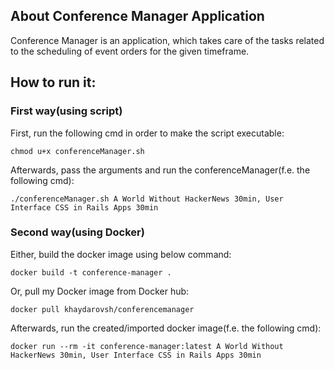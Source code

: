 ## About Conference Manager Application

Conference Manager is an application, which takes care of the tasks related to the scheduling of event orders for the given timeframe.

## How to run it:
### First way(using script)
First, run the following cmd in order to make the script executable:

`chmod u+x conferenceManager.sh`

Afterwards, pass the arguments and run the conferenceManager(f.e. the following cmd):

`./conferenceManager.sh A World Without HackerNews 30min, User Interface CSS in Rails Apps 30min`

### Second way(using Docker)
Either, build the docker image using below command:

`docker build -t conference-manager .`

Or, pull my Docker image from Docker hub:

`docker pull khaydarovsh/conferencemanager`

Afterwards, run the created/imported docker image(f.e. the following cmd):

`docker run --rm -it conference-manager:latest A World Without HackerNews 30min, User Interface CSS in Rails Apps 30min`
